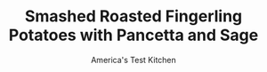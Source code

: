 ---
layout: ../../layouts/MarkdownPostLayout.astro
title: Smashed Roasted Fingerling Potatoes with Pancetta and Sage
author: America's Test Kitchen
pubDate: 2023-03-15
description: "Potatoes are better when dressed with crispy, porky pancetta."
image_url: https://res.cloudinary.com/hksqkdlah/image/upload/ar_1:1,c_fill,dpr_2.0,f_auto,fl_lossy.progressive.strip_profile,g_faces:auto,q_auto:low,w_344/SFS_SmashedFingerlingPotatoesPancettaSage-56_kz7ils
tags: ["Side Dishes","Potatoes","Pork","Thanksgiving"]
calories: 2306
protein: 5
carbohydrates: 31
fats: 16
fiber: 4
ingredients: ["3 pounds, fingerling potatoes, unpeeled","6 tablespoons, extra-virgin olive oil, divided","2 teaspoons, pepper, divided","1½ teaspoons, table salt","4 ounces, pancetta, cut into 1⁄4-inch pieces","2 tablespoons, chopped fresh sage","1 , garlic clove, minced"]
serves: 8
time: "1½ hours"
instructions: ["Adjust oven rack to middle position and heat oven to 450 degrees. Toss potatoes with ¼ cup oil, 1½ teaspoons pepper, and salt in large bowl until evenly coated. Arrange potatoes in single layer on rimmed baking sheet. Roast until potatoes are beginning to brown and paring knife inserted into them meets little resistance, about 20 minutes.","Using bottom of 1-cup dry measuring cup, flatten each potato to about ½-inch thickness. Roast until bottoms of potatoes are golden brown, about 25 minutes.","Meanwhile, combine pancetta and remaining 2 tablespoons oil in 12-inch nonstick skillet and cook over medium heat until pancetta is golden brown and beginning to crisp, 7 to 10 minutes. Off heat, stir in sage, garlic, and remaining ½ teaspoon pepper.","Using spatula, transfer potatoes to large serving platter. Drizzle with pancetta mixture and serve."]
nutrition: ["776 mg Potassium, K","120 mg Phosphorus, P","58 mg Calcium, Ca","2 mg Iron, Fe","50 mg Magnesium, Mg","459 mg Sodium, Na","16 g Total lipid (fat)","2 mg Niacin","9 g Fatty acids, total monounsaturated","2 g Fatty acids, total polyunsaturated","34 mg Vitamin C, total ascorbic acid","9 mg Cholesterol","3 g Fatty acids, total saturated","4 g Fiber, total dietary","32 µg Folate, food","1 g Sugars, total","44 µg Vitamin K (phylloquinone)","141 g Water","31 g Carbohydrate, by difference","32 µg Folate, DFE","5 g Protein","1 mg Vitamin E (alpha-tocopherol)","7 µg Vitamin A, RAE","288 kcal Energy","2306 calories"]
notes: "Look for fingerling potatoes that are about 3 inches long and about 1 inch in diameter. It is important not to flatten the potatoes beyond a ½-inch thickness for even cooking."
---
